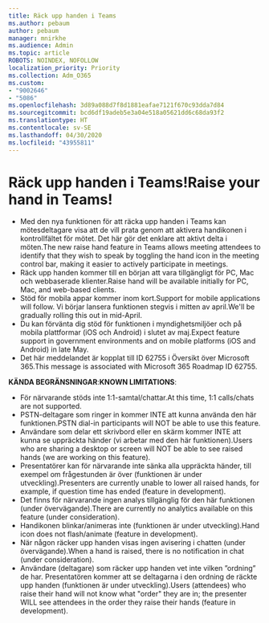 ```yaml
---
title: Räck upp handen i Teams
ms.author: pebaum
author: pebaum
manager: mnirkhe
ms.audience: Admin
ms.topic: article
ROBOTS: NOINDEX, NOFOLLOW
localization_priority: Priority
ms.collection: Adm_O365
ms.custom:
- "9002646"
- "5086"
ms.openlocfilehash: 3d89a088d7f8d1881eafae7121f670c93dda7d84
ms.sourcegitcommit: bcd6df19adeb5e3a04e518a05621dd6c68da93f2
ms.translationtype: HT
ms.contentlocale: sv-SE
ms.lasthandoff: 04/30/2020
ms.locfileid: "43955811"
---
```

# <a name="raise-your-hand-in-teams"></a><span data-ttu-id="42307-102">Räck upp handen i Teams!</span><span class="sxs-lookup"><span data-stu-id="42307-102">Raise your hand in Teams!</span></span>

- <span data-ttu-id="42307-103">Med den nya funktionen för att räcka upp handen i Teams kan mötesdeltagare visa att de vill prata genom att aktivera handikonen i kontrollfältet för mötet. Det här gör det enklare att aktivt delta i möten.</span><span class="sxs-lookup"><span data-stu-id="42307-103">The new raise hand feature in Teams allows meeting attendees to identify that they wish to speak by toggling the hand icon in the meeting control bar, making it easier to actively participate in meetings.</span></span>
- <span data-ttu-id="42307-104">Räck upp handen kommer till en början att vara tillgängligt för PC, Mac och webbaserade klienter.</span><span class="sxs-lookup"><span data-stu-id="42307-104">Raise hand will be available initially for PC, Mac, and web-based clients.</span></span>
- <span data-ttu-id="42307-105">Stöd för mobila appar kommer inom kort.</span><span class="sxs-lookup"><span data-stu-id="42307-105">Support for mobile applications will follow.</span></span> <span data-ttu-id="42307-106">Vi börjar lansera funktionen stegvis i mitten av april.</span><span class="sxs-lookup"><span data-stu-id="42307-106">We'll be gradually rolling this out in mid-April.</span></span>
- <span data-ttu-id="42307-107">Du kan förvänta dig stöd för funktionen i myndighetsmiljöer och på mobila plattformar (iOS och Android) i slutet av maj.</span><span class="sxs-lookup"><span data-stu-id="42307-107">Expect feature support in government environments and on mobile platforms (iOS and Android) in late May.</span></span>
- <span data-ttu-id="42307-108">Det här meddelandet är kopplat till ID 62755 i Översikt över Microsoft 365.</span><span class="sxs-lookup"><span data-stu-id="42307-108">This message is associated with Microsoft 365 Roadmap ID 62755.</span></span>

<span data-ttu-id="42307-109">**KÄNDA BEGRÄNSNINGAR**:</span><span class="sxs-lookup"><span data-stu-id="42307-109">**KNOWN LIMITATIONS**:</span></span>

- <span data-ttu-id="42307-110">För närvarande stöds inte 1:1-samtal/chattar.</span><span class="sxs-lookup"><span data-stu-id="42307-110">At this time, 1:1 calls/chats are not supported.</span></span>
- <span data-ttu-id="42307-111">PSTN-deltagare som ringer in kommer INTE att kunna använda den här funktionen.</span><span class="sxs-lookup"><span data-stu-id="42307-111">PSTN dial-in participants will NOT be able to use this feature.</span></span>
- <span data-ttu-id="42307-112">Användare som delar ett skrivbord eller en skärm kommer INTE att kunna se uppräckta händer (vi arbetar med den här funktionen).</span><span class="sxs-lookup"><span data-stu-id="42307-112">Users who are sharing a desktop or screen will NOT be able to see raised hands (we are working on this feature).</span></span>
- <span data-ttu-id="42307-113">Presentatörer kan för närvarande inte sänka alla uppräckta händer, till exempel om frågestunden är över (funktionen är under utveckling).</span><span class="sxs-lookup"><span data-stu-id="42307-113">Presenters are currently unable to lower all raised hands, for example, if question time has ended (feature in development).</span></span>
- <span data-ttu-id="42307-114">Det finns för närvarande ingen analys tillgänglig för den här funktionen (under övervägande).</span><span class="sxs-lookup"><span data-stu-id="42307-114">There are currently no analytics available on this feature (under consideration).</span></span>
- <span data-ttu-id="42307-115">Handikonen blinkar/animeras inte (funktionen är under utveckling).</span><span class="sxs-lookup"><span data-stu-id="42307-115">Hand icon does not flash/animate (feature in development).</span></span>
- <span data-ttu-id="42307-116">När någon räcker upp handen visas ingen avisering i chatten (under övervägande).</span><span class="sxs-lookup"><span data-stu-id="42307-116">When a hand is raised, there is no notification in chat (under consideration).</span></span>
- <span data-ttu-id="42307-117">Användare (deltagare) som räcker upp handen vet inte vilken ”ordning” de har. Presentatören kommer att se deltagarna i den ordning de räckte upp handen (funktionen är under utveckling).</span><span class="sxs-lookup"><span data-stu-id="42307-117">Users (attendees) who raise their hand will not know what "order" they are in; the presenter WILL see attendees in the order they raise their hands (feature in development).</span></span>
